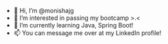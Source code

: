 - 👋 Hi, I’m @monishajg
- 👀 I’m interested in passing my bootcamp >.<
- 🌱 I’m currently learning Java, Spring Boot!
- 📫 You can message me over at my LinkedIn profile!

<!---
monishajg/monishajg is a ✨ special ✨ repository because its `README.md` (this file) appears on your GitHub profile.
You can click the Preview link to take a look at your changes.
--->
